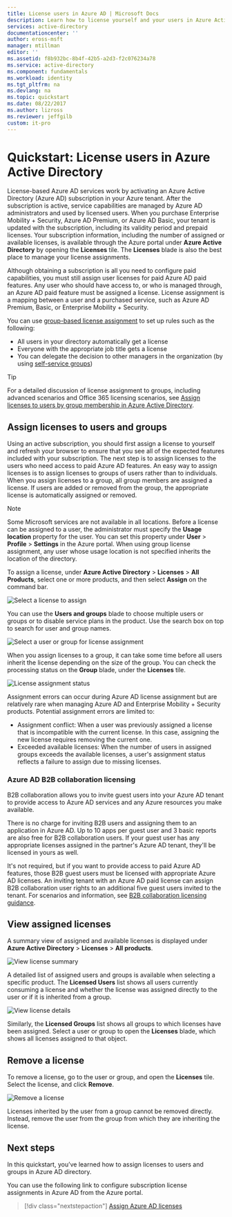 ```yaml
---
title: License users in Azure AD | Microsoft Docs
description: Learn how to license yourself and your users in Azure Active Directory.
services: active-directory
documentationcenter: ''
author: eross-msft
manager: mtillman
editor: ''
ms.assetid: f8b932bc-8b4f-42b5-a2d3-f2c076234a78
ms.service: active-directory
ms.component: fundamentals
ms.workload: identity
ms.tgt_pltfrm: na
ms.devlang: na
ms.topic: quickstart
ms.date: 08/22/2017
ms.author: lizross
ms.reviewer: jeffgilb
custom: it-pro
---
```


# Quickstart: License users in Azure Active Directory
License-based Azure AD services work by activating an Azure Active Directory (Azure AD) subscription in your Azure tenant. After the subscription is active, service capabilities are managed by Azure AD administrators and used by licensed users. When you purchase Enterprise Mobility + Security, Azure AD Premium, or Azure AD Basic, your tenant is updated with the subscription, including its validity period and prepaid licenses. Your subscription information, including the number of assigned or available licenses, is available through the Azure portal under **Azure Active Directory** by opening the **Licenses** tile. The **Licenses** blade is also the best place to manage your license assignments.

Although obtaining a subscription is all you need to configure paid capabilities, you must still assign user licenses for paid Azure AD paid features. Any user who should have access to, or who is managed through, an Azure AD paid feature must be assigned a license. License assignment is a mapping between a user and a purchased service, such as Azure AD Premium, Basic, or Enterprise Mobility + Security.

You can use [group-based license assignment](active-directory-licensing-whatis-azure-portal.md) to set up rules such as the following:
* All users in your directory automatically get a license
* Everyone with the appropriate job title gets a license
* You can delegate the decision to other managers in the organization (by using [self-service groups](../active-directory-accessmanagement-self-service-group-management.md))

> [!TIP]
> For a detailed discussion of license assignment to groups, including advanced scenarios and Office 365 licensing scenarios, see [Assign licenses to users by group membership in Azure Active Directory](../users-groups-roles/licensing-groups-assign.md).

## Assign licenses to users and groups
Using an active subscription, you should first assign a license to yourself and refresh your browser to ensure that you see all of the expected features included with your subscription. The next step is to assign licenses to the users who need access to paid Azure AD features. An easy way to assign licenses is to assign licenses to groups of users rather than to individuals. When you assign licenses to a group, all group members are assigned a license. If users are added or removed from the group, the appropriate license is automatically assigned or removed. 

> [!NOTE]
> Some Microsoft services are not available in all locations. Before a license can be assigned to a user, the administrator must specify the **Usage location** property for the user. You can set this property under **User** &gt; **Profile** &gt; **Settings** in the Azure portal. When using group license assignment, any user whose usage location is not specified inherits the location of the directory.

To assign a license, under **Azure Active Directory** &gt; **Licenses** &gt; **All Products**, select one or more products, and then select **Assign** on the command bar.

![Select a license to assign](./media/license-users-groups/select-license-to-assign.png)

You can use the **Users and groups** blade to choose multiple users or groups or to disable service plans in the product. Use the search box on top to search for user and group names.

![Select a user or group for license assignment](./media/license-users-groups/select-user-for-license-assignment.png)

When you assign licenses to a group, it can take some time before all users inherit the license depending on the size of the group. You can check the processing status on the **Group** blade, under the **Licenses** tile.

![License assignment status](./media/license-users-groups/license-assignment-status.png)

Assignment errors can occur during Azure AD license assignment but are relatively rare when managing Azure AD and Enterprise Mobility + Security products. Potential assignment errors are limited to:
- Assignment conflict: When a user was previously assigned a license that is incompatible with the current license. In this case, assigning the new license requires removing the current one.
- Exceeded available licenses: When the number of users in assigned groups exceeds the available licenses, a user's assignment status reflects a failure to assign due to missing licenses.

### Azure AD B2B collaboration licensing

B2B collaboration allows you to invite guest users into your Azure AD tenant to provide access to Azure AD services and any Azure resources you make available.  

There is no charge for inviting B2B users and assigning them to an application in Azure AD. Up to 10 apps per guest user and 3 basic reports are also free for B2B collaboration users. If your guest user has any appropriate licenses assigned in the partner's Azure AD tenant, they'll be licensed in yours as well.

It's not required, but if you want to provide access to paid Azure AD features, those B2B guest users must be licensed with appropriate Azure AD licenses. An inviting tenant with an Azure AD paid license can assign B2B collaboration user rights to an additional five guest users invited to the tenant. For scenarios and information, see [B2B collaboration licensing guidance](../b2b/licensing-guidance.md).

## View assigned licenses

A summary view of assigned and available licenses is displayed under **Azure Active Directory** &gt; **Licenses** &gt; **All products**.

![View license summary](./media/license-users-groups/view-license-summary.png)

A detailed list of assigned users and groups is available when selecting a specific product. The **Licensed Users** list shows all users currently consuming a license and whether the license was assigned directly to the user or if it is inherited from a group.

![View license details](./media/license-users-groups/view-license-detail.png)

Similarly, the **Licensed Groups** list shows all groups to which licenses have been assigned. Select a user or group to open the **Licenses** blade, which shows all licenses assigned to that object.

## Remove a license

To remove a license, go to the user or group, and open the **Licenses** tile. Select the license, and click **Remove**.

![Remove a license](./media/license-users-groups/remove-license.png)

Licenses inherited by the user from a group cannot be removed directly. Instead, remove the user from the group from which they are inheriting the license.


## Next steps
In this quickstart, you’ve learned how to assign licenses to users and groups in Azure AD directory. 

You can use the following link to configure subscription license assignments in Azure AD from the Azure portal.

> [!div class="nextstepaction"]
> [Assign Azure AD licenses](https://aad.portal.azure.com/#blade/Microsoft_AAD_IAM/LicensesMenuBlade/Overview) 